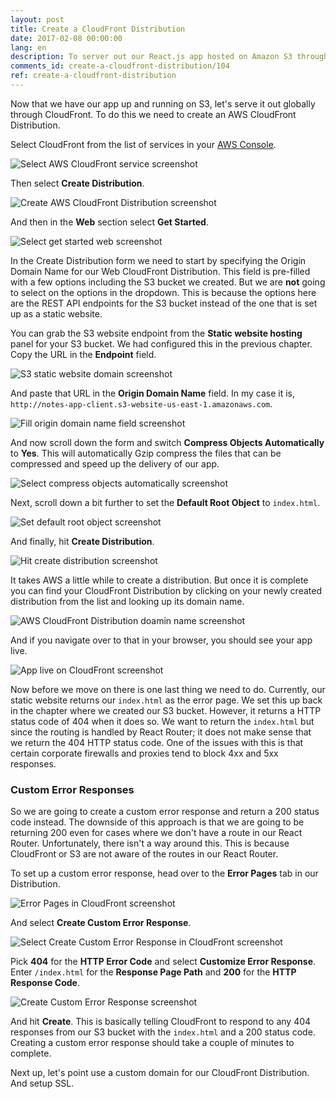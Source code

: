 ```yaml
---
layout: post
title: Create a CloudFront Distribution
date: 2017-02-08 00:00:00
lang: en
description: To server out our React.js app hosted on Amazon S3 through a CDN we are going to use CloudFront. We will create a CloudFront Distribution and point it to our S3 Bucket. We are also going to enable Gzip compression using the “Compress Objects Automatically” setting in the AWS console. And to ensure that our React.js app responds with the right HTTP headers, we will create a Custom Error Response.
comments_id: create-a-cloudfront-distribution/104
ref: create-a-cloudfront-distribution
---
```


Now that we have our app up and running on S3, let's serve it out globally through CloudFront. To do this we need to create an AWS CloudFront Distribution.

Select CloudFront from the list of services in your [AWS Console](https://console.aws.amazon.com).

![Select AWS CloudFront service screenshot](/assets/select-cloudfront-service.png)

Then select **Create Distribution**.

![Create AWS CloudFront Distribution screenshot](/assets/create-cloudfront-distribution.png)

And then in the **Web** section select **Get Started**.

![Select get started web screenshot](/assets/select-get-started-web.png)

In the Create Distribution form we need to start by specifying the Origin Domain Name for our Web CloudFront Distribution. This field is pre-filled with a few options including the S3 bucket we created. But we are **not** going to select on the options in the dropdown. This is because the options here are the REST API endpoints for the S3 bucket instead of the one that is set up as a static website.

You can grab the S3 website endpoint from the **Static website hosting** panel for your S3 bucket. We had configured this in the previous chapter. Copy the URL in the **Endpoint** field.

![S3 static website domain screenshot](/assets/s3-static-website-domain.png)

And paste that URL in the **Origin Domain Name** field. In my case it is, `http://notes-app-client.s3-website-us-east-1.amazonaws.com`.

![Fill origin domain name field screenshot](/assets/fill-origin-domain-name-field.png)

And now scroll down the form and switch **Compress Objects Automatically** to **Yes**. This will automatically Gzip compress the files that can be compressed and speed up the delivery of our app.

![Select compress objects automatically screenshot](/assets/select-compress-objects-automatically.png)

Next, scroll down a bit further to set the **Default Root Object** to `index.html`.

![Set default root object screenshot](/assets/set-default-root-object.png)

And finally, hit **Create Distribution**.

![Hit create distribution screenshot](/assets/hit-create-distribution.png)

It takes AWS a little while to create a distribution. But once it is complete you can find your CloudFront Distribution by clicking on your newly created distribution from the list and looking up its domain name.

![AWS CloudFront Distribution doamin name screenshot](/assets/cloudfront-distribution-domain-name.png)

And if you navigate over to that in your browser, you should see your app live.

![App live on CloudFront screenshot](/assets/app-live-on-cloudfront.png)

Now before we move on there is one last thing we need to do. Currently, our static website returns our `index.html` as the error page. We set this up back in the chapter where we created our S3 bucket. However, it returns a HTTP status code of 404 when it does so. We want to return the `index.html` but since the routing is handled by React Router; it does not make sense that we return the 404 HTTP status code. One of the issues with this is that certain corporate firewalls and proxies tend to block 4xx and 5xx responses.

### Custom Error Responses

So we are going to create a custom error response and return a 200 status code instead. The downside of this approach is that we are going to be returning 200 even for cases where we don't have a route in our React Router. Unfortunately, there isn't a way around this. This is because CloudFront or S3 are not aware of the routes in our React Router.

To set up a custom error response, head over to the **Error Pages** tab in our Distribution.

![Error Pages in CloudFront screenshot](/assets/error-pages-in-cloudfront.png)

And select **Create Custom Error Response**.

![Select Create Custom Error Response in CloudFront screenshot](/assets/select-create-custom-error-response.png)

Pick **404** for the **HTTP Error Code** and select **Customize Error Response**. Enter `/index.html` for the **Response Page Path** and **200** for the **HTTP Response Code**.

![Create Custom Error Response screenshot](/assets/create-custom-error-response.png)

And hit **Create**. This is basically telling CloudFront to respond to any 404 responses from our S3 bucket with the `index.html` and a 200 status code. Creating a custom error response should take a couple of minutes to complete.

Next up, let's point use a custom domain for our CloudFront Distribution. And setup SSL.
